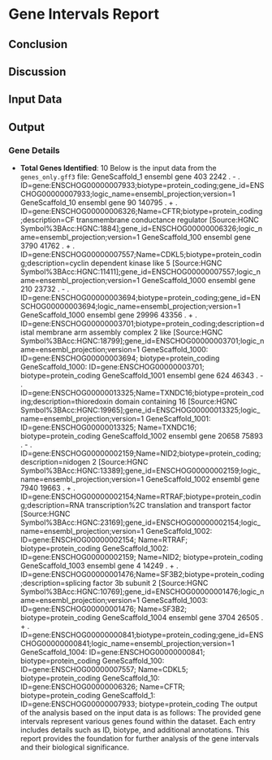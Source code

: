 













# Gene Intervals Report
## Conclusion
## Discussion
## Input Data
## Output
### Gene Details
- **Total Genes Identified**: 10
Below is the input data from the `genes_only.gff3` file:
GeneScaffold_1	ensembl	gene	403	2242	.	-	.	ID=gene:ENSCHOG00000007933;biotype=protein_coding;gene_id=ENSCHOG00000007933;logic_name=ensembl_projection;version=1
GeneScaffold_10	ensembl	gene	90	140795	.	+	.	ID=gene:ENSCHOG00000006326;Name=CFTR;biotype=protein_coding;description=CF transmembrane conductance regulator [Source:HGNC Symbol%3BAcc:HGNC:1884];gene_id=ENSCHOG00000006326;logic_name=ensembl_projection;version=1
GeneScaffold_100	ensembl	gene	3790	41762	.	+	.	ID=gene:ENSCHOG00000007557;Name=CDKL5;biotype=protein_coding;description=cyclin dependent kinase like 5 [Source:HGNC Symbol%3BAcc:HGNC:11411];gene_id=ENSCHOG00000007557;logic_name=ensembl_projection;version=1
GeneScaffold_1000	ensembl	gene	210	23732	.	-	.	ID=gene:ENSCHOG00000003694;biotype=protein_coding;gene_id=ENSCHOG00000003694;logic_name=ensembl_projection;version=1
GeneScaffold_1000	ensembl	gene	29996	43356	.	+	.	ID=gene:ENSCHOG00000003701;biotype=protein_coding;description=distal membrane arm assembly complex 2 like [Source:HGNC Symbol%3BAcc:HGNC:18799];gene_id=ENSCHOG00000003701;logic_name=ensembl_projection;version=1
GeneScaffold_1000: ID=gene:ENSCHOG00000003694; biotype=protein_coding
GeneScaffold_1000: ID=gene:ENSCHOG00000003701; biotype=protein_coding
GeneScaffold_1001	ensembl	gene	624	46343	.	-	.	ID=gene:ENSCHOG00000013325;Name=TXNDC16;biotype=protein_coding;description=thioredoxin domain containing 16 [Source:HGNC Symbol%3BAcc:HGNC:19965];gene_id=ENSCHOG00000013325;logic_name=ensembl_projection;version=1
GeneScaffold_1001: ID=gene:ENSCHOG00000013325; Name=TXNDC16; biotype=protein_coding
GeneScaffold_1002	ensembl	gene	20658	75893	.	-	.	ID=gene:ENSCHOG00000002159;Name=NID2;biotype=protein_coding;description=nidogen 2 [Source:HGNC Symbol%3BAcc:HGNC:13389];gene_id=ENSCHOG00000002159;logic_name=ensembl_projection;version=1
GeneScaffold_1002	ensembl	gene	7940	19663	.	+	.	ID=gene:ENSCHOG00000002154;Name=RTRAF;biotype=protein_coding;description=RNA transcription%2C translation and transport factor [Source:HGNC Symbol%3BAcc:HGNC:23169];gene_id=ENSCHOG00000002154;logic_name=ensembl_projection;version=1
GeneScaffold_1002: ID=gene:ENSCHOG00000002154; Name=RTRAF; biotype=protein_coding
GeneScaffold_1002: ID=gene:ENSCHOG00000002159; Name=NID2; biotype=protein_coding
GeneScaffold_1003	ensembl	gene	4	14249	.	+	.	ID=gene:ENSCHOG00000001476;Name=SF3B2;biotype=protein_coding;description=splicing factor 3b subunit 2 [Source:HGNC Symbol%3BAcc:HGNC:10769];gene_id=ENSCHOG00000001476;logic_name=ensembl_projection;version=1
GeneScaffold_1003: ID=gene:ENSCHOG00000001476; Name=SF3B2; biotype=protein_coding
GeneScaffold_1004	ensembl	gene	3704	26505	.	+	.	ID=gene:ENSCHOG00000000841;biotype=protein_coding;gene_id=ENSCHOG00000000841;logic_name=ensembl_projection;version=1
GeneScaffold_1004: ID=gene:ENSCHOG00000000841; biotype=protein_coding
GeneScaffold_100: ID=gene:ENSCHOG00000007557; Name=CDKL5; biotype=protein_coding
GeneScaffold_10: ID=gene:ENSCHOG00000006326; Name=CFTR; biotype=protein_coding
GeneScaffold_1: ID=gene:ENSCHOG00000007933; biotype=protein_coding
The output of the analysis based on the input data is as follows:
The provided gene intervals represent various genes found within the dataset. Each entry includes details such as ID, biotype, and additional annotations.
This report provides the foundation for further analysis of the gene intervals and their biological significance.
```
```
```
```
